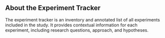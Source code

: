 ## About the Experiment Tracker

The experiment tracker is an inventory and annotated list of all experiments included in the study. It provides contextual information for each experiment, including research questions, approach, and hypotheses.
